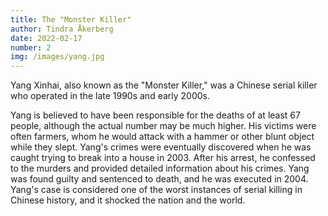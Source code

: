 ```yaml
---
title: The "Monster Killer"
author: Tindra Åkerberg
date: 2022-02-17
number: 2
img: /images/yang.jpg
---
```

Yang Xinhai, also known as the "Monster Killer," was a Chinese serial killer who operated in the late 1990s and early 2000s. 
<!--more-->
Yang is believed to have been responsible for the deaths of at least 67 people, although the actual number may be much higher. His victims were often farmers, whom he would attack with a hammer or other blunt object while they slept. Yang's crimes were eventually discovered when he was caught trying to break into a house in 2003. After his arrest, he confessed to the murders and provided detailed information about his crimes. Yang was found guilty and sentenced to death, and he was executed in 2004. Yang's case is considered one of the worst instances of serial killing in Chinese history, and it shocked the nation and the world.